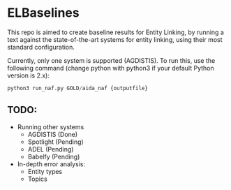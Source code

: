 # ELBaselines
This repo is aimed to create baseline results for Entity Linking, by running a text against the state-of-the-art systems for entity linking, using their most standard configuration.

Currently, only one system is supported (AGDISTIS). To run this, use the following command (change python with python3 if your default Python version is 2.x):
```python
python3 run_naf.py GOLD/aida_naf {outputfile}
```

## TODO:
* Running other systems
  * AGDISTIS (Done)
  * Spotlight (Pending)
  * ADEL (Pending)
  * Babelfy (Pending)
* In-depth error analysis:
  * Entity types
  * Topics
